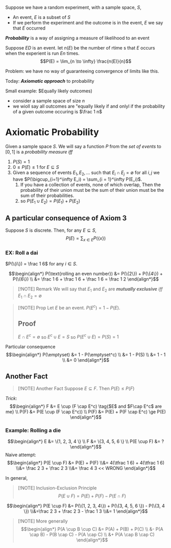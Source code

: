 Suppose we have a random experiment, with a sample space, $S$,
- An event, $E$ is a subset of $S$
- If we perform the experiment and the outcome is in the event, $E$ we say that $E$ occurred

***Probability*** is a way of assigning a measure of likelihood to an event

Suppose $ED$ is an event. let $n(E)$ be the number of rtime s that $E$ occurs when the experient is run $En$ times.
$$P(E) = \lim_{n \to \infty} \frac{n(E)}{n}$$

Problem: we have no way of guaranteeing convergence of limits like this.

Today: ***Axiomatic approach*** to probability

Small example: $Equally likely outcomes)
- consider a sample space of size $n$
- we wioll say all outcomes are "equally likely if and onlyl if the probability of a given outcome occuring is $\frac 1 n$

# Axiomatic Probability
Given a sample space $S$. We will say a function $P$ from the *set of events* to $[0, 1]$ is a *probability measure* $iff$
1) $P(S) = 1$
2) $0 \le P(E) \le 1$ for $E \subseteq S$
3) Given a sequence of events $E_1, E_2, \dots$ such that $E_i \cap E_j = \emptyset$ for all $i, j$ we have $P(\bigcup_{i=1}^\infty E_i) = \sum_{i = 1}^\infty P(E_i)$.
	1) If you have a collection of events, none of which overlap, Then the probability of their union must be the sum of their union must be the sum of their probabilities.
	2) so $P(E_1 \cup E_2) = P(E_1) + P(E_2)$

## A particular consequence of Axiom 3
Suppose $S$ is discrete. Then,
for any $E \subseteq S$,
$$P(E) = \sum_{x \in E} P(\{x\})$$

### EX: Roll a dai
$P(\{i\}) = \frac 1 6$ for any $i \in S$.

$$\begin{align*}
	P(\text{rolling an even number}) &= P(\{2\}) + P(\{4\}) + P(\{6\}) \\
	&= \frac 1 6 + \frac 1 6 + \frac 1 6 = \frac 1 2
\end{align*}$$

> [!NOTE] Remark
> We will say that $E_1$ and $E_2$ are ***mutually exclusive*** $iff$ $E_1 \cap E_2 = \emptyset$ 

> [!NOTE] Prop
> Let $E$ be an event. $P(E^c) = 1 - P(E)$.
> ## Proof
> $E \cap E^c = \emptyset$
> so $E^c \cup E = S$
> so $P(E^c \cup E) = P(S) = 1$

Particular consequence
$$\begin{align*}
	P(\emptyset) &= 1 - P(\emptyset^c) \\
	&= 1 - P(S) \\
	&= 1 - 1 \\
	&= 0
\end{align*}$$


## Another Fact

> [!NOTE] Another Fact
> Suppose $E \subseteq F$.  Then  $P(E) \le P(F)$

*Trick*: 
$$\begin{align*}
	F &= E \cup (F \cap E^c) \tag{$E$ and $F\cap E^c$ are me} \\
	P(F) &= P(E \cup (F \cap E^c)) \\
	P(F) &= P(E) + P(F \cap E^c) \ge P(E)
\end{align*}$$

### Example: Rolling a die
$$\begin{align*}
	E &= \{1, 2, 3, 4 \} \\
	F &= \{3, 4, 5, 6 \} \\
	P(E \cup F) &= ?
\end{align*}$$
Naive attempt:
$$\begin{align*}
	P(E \cup F)
	&=
		P(E) + P(F)
	\\&=
		4(\tfrac 1 6) + 4(\tfrac 1 6)
	\\&=
		\frac 2 3 + \frac 2 3
	\\&=
		\frac 4 3 << WRONG
\end{align*}$$

In general,

> [!NOTE] Inclusion-Exclusion Principle
> $$P(E \cup F) = P(E) + P(F) - P(E \cap F)$$

$$\begin{align*}
	P(E \cup F) 
	&= P(\{1, 2, 3, 4\}) + P(\{3, 4, 5, 6 \}) - P(\{3, 4 \})
	\\&=\frac 2 3 + \frac 2 3 - \frac 1 3 
	\\&= 1
\end{align*}$$


> [!NOTE] More generally
> $$\begin{align*}
> P(A \cup B \cup C)
> &=
> 	P(A) + P(B) + P(C) \\
> 	&- P(A \cap B) - P(B \cap C) - P(A \cap C) \\
> 	&+ P(A \cap B \cap C)
>\end{align*}$$

